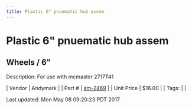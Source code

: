 ```yaml
---
title: Plastic 6" pnuematic hub assem
---
```


# Plastic 6" pnuematic hub assem
## Wheels / 6"
Description: 	For use with mcmaster 2717T41 

| Vendor | Andymark | 
| Part # | [am-2469](http://www.andymark.com/product-p/am-2469.htm) | 
| Unit Price | $16.00 | 
| Tags: |  | 

Last updated: Mon May 08 09:20:23 PDT 2017